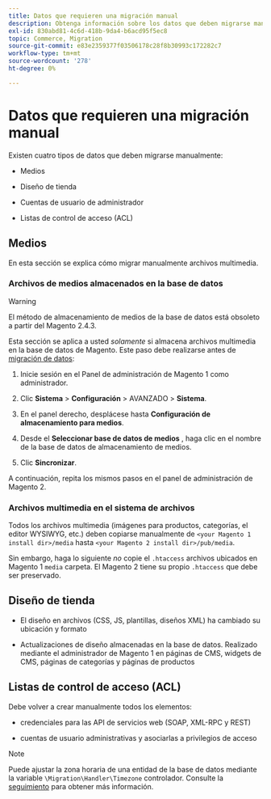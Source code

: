 ```yaml
---
title: Datos que requieren una migración manual
description: Obtenga información sobre los datos que deben migrarse manualmente durante una migración de datos de Magento 1 a Magento 2 y cómo hacerlo.
exl-id: 830abd81-4c6d-418b-9da4-b6acd95f5ec8
topic: Commerce, Migration
source-git-commit: e83e2359377f03506178c28f8b30993c172282c7
workflow-type: tm+mt
source-wordcount: '278'
ht-degree: 0%

---
```


# Datos que requieren una migración manual

Existen cuatro tipos de datos que deben migrarse manualmente:

* Medios

* Diseño de tienda

* Cuentas de usuario de administrador

* Listas de control de acceso (ACL)

## Medios

En esta sección se explica cómo migrar manualmente archivos multimedia.

### Archivos de medios almacenados en la base de datos

>[!WARNING]
>
>El método de almacenamiento de medios de la base de datos está obsoleto a partir del Magento 2.4.3.


Esta sección se aplica a usted *solamente* si almacena archivos multimedia en la base de datos de Magento. Este paso debe realizarse antes de [migración de datos](data.md):

1. Inicie sesión en el Panel de administración de Magento 1 como administrador.

1. Clic **Sistema** > **Configuración** > AVANZADO > **Sistema**.

1. En el panel derecho, desplácese hasta **Configuración de almacenamiento para medios**.

1. Desde el **Seleccionar base de datos de medios** , haga clic en el nombre de la base de datos de almacenamiento de medios.

1. Clic **Sincronizar**.

A continuación, repita los mismos pasos en el panel de administración de Magento 2.

### Archivos multimedia en el sistema de archivos

Todos los archivos multimedia (imágenes para productos, categorías, el editor WYSIWYG, etc.) deben copiarse manualmente de `<your Magento 1 install dir>/media` hasta `<your Magento 2 install dir>/pub/media`.

Sin embargo, haga lo siguiente *no* copie el `.htaccess` archivos ubicados en Magento 1 `media` carpeta. El Magento 2 tiene su propio `.htaccess` que debe ser preservado.

## Diseño de tienda

* El diseño en archivos (CSS, JS, plantillas, diseños XML) ha cambiado su ubicación y formato

* Actualizaciones de diseño almacenadas en la base de datos. Realizado mediante el administrador de Magento 1 en páginas de CMS, widgets de CMS, páginas de categorías y páginas de productos

## Listas de control de acceso (ACL)

Debe volver a crear manualmente todos los elementos:

* credenciales para las API de servicios web (SOAP, XML-RPC y REST)

* cuentas de usuario administrativas y asociarlas a privilegios de acceso

>[!NOTE]
>
>Puede ajustar la zona horaria de una entidad de la base de datos mediante la variable `\Migration\Handler\Timezone` controlador. Consulte la [seguimiento](follow-up.md) para obtener más información.

